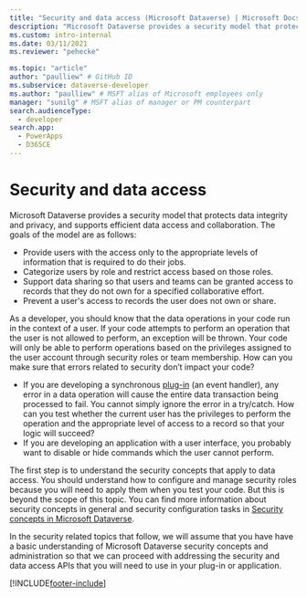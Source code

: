 ```yaml
---
title: "Security and data access (Microsoft Dataverse) | Microsoft Docs" # Intent and product brand in a unique string of 43-59 chars including spaces
description: "Microsoft Dataverse provides a security model that protects data integrity and privacy, and supports efficient data access and collaboration." # 115-145 characters including spaces. This abstract displays in the search result.
ms.custom: intro-internal
ms.date: 03/11/2021
ms.reviewer: "pehecke"

ms.topic: "article"
author: "paulliew" # GitHub ID
ms.subservice: dataverse-developer
ms.author: "paulliew" # MSFT alias of Microsoft employees only
manager: "sunilg" # MSFT alias of manager or PM counterpart
search.audienceType: 
  - developer
search.app: 
  - PowerApps
  - D365CE
---
```

# Security and data access

Microsoft Dataverse provides a security model that protects data integrity and privacy, and supports efficient data access and collaboration. The goals of the model are as follows:

- Provide users with the access only to the appropriate levels of information that is required to do their jobs.
- Categorize users by role and restrict access based on those roles.
- Support data sharing so that users and teams can be granted access to records that they do not own for a specified collaborative effort.
- Prevent a user's access to records the user does not own or share.

As a developer, you should know that the data operations in your code run in the context of a user. If your code attempts to perform an operation that the user is not allowed to perform, an exception will be thrown. Your code will only be able to perform operations based on the privileges assigned to the user account through security roles or team membership. How can you make sure that errors related to security don’t impact your code?

-	If you are developing a synchronous [plug-in](plug-ins.md) (an event handler), any error in a data operation will cause the entire data transaction being processed to fail. You cannot simply ignore the error in a try/catch. How can you test whether the current user has the privileges to perform the operation and the appropriate level of access to a record so that your logic will succeed?
-	If you are developing an application with a user interface, you probably want to disable or hide commands which the user cannot perform.

The first step is to understand the security concepts that apply to data access. You should understand how to configure and manage security roles because you will need to apply them when you test your code. But this is beyond the scope of this topic.  You can find more information about security concepts in general and security configuration tasks in [Security concepts in Microsoft Dataverse](/power-platform/admin/wp-security-cds).

In the security related topics that follow, we will assume that you have have a basic understanding of Microsoft Dataverse security concepts and administration so that we can proceed with addressing the security and data access APIs that you will need to use in your plug-in or application.


[!INCLUDE[footer-include](../../includes/footer-banner.md)]